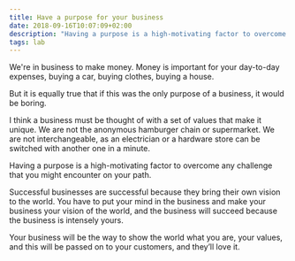 ```yaml
---
title: Have a purpose for your business
date: 2018-09-16T10:07:09+02:00
description: "Having a purpose is a high-motivating factor to overcome challenges"
tags: lab
---
```


We're in business to make money. Money is important for your day-to-day expenses, buying a car, buying clothes, buying a house.

But it is equally true that if this was the only purpose of a business, it would be boring.

I think a business must be thought of with a set of values that make it unique.
We are not the anonymous hamburger chain or supermarket.
We are not interchangeable, as an electrician or a hardware store can be switched with another one in a minute.

Having a purpose is a high-motivating factor to overcome any challenge that you might encounter on your path.

Successful businesses are successful because they bring their own vision to the world. You have to put your mind in the business and make your business your vision of the world, and the business will succeed because the business is intensely yours.

Your business will be the way to show the world what you are, your values, and this will be passed on to your customers, and they’ll love it.
